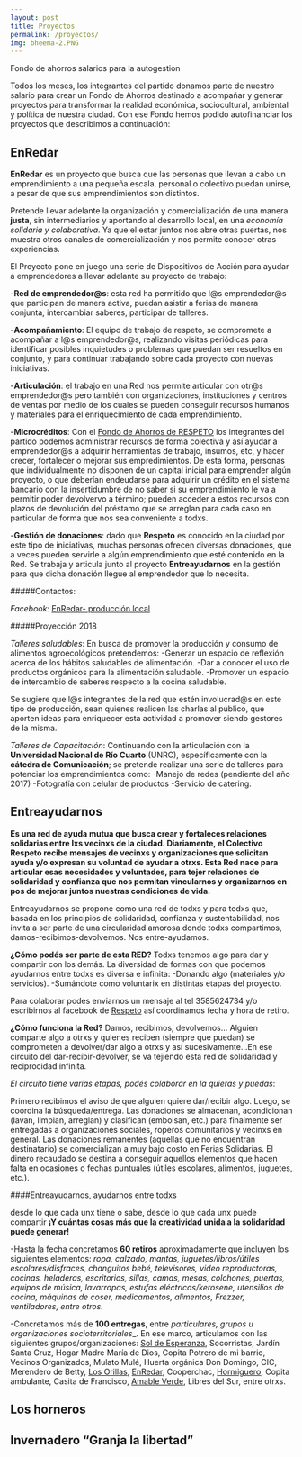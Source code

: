 ```yaml
---
layout: post
title: Proyectos
permalink: /proyectos/
img: bheema-2.PNG		
---
```



Fondo de ahorros salarios para la autogestion

Todos los meses, los integrantes del partido donamos parte de nuestro salario para crear un Fondo de Ahorros destinado a acompañar y generar proyectos para transformar la realidad económica, sociocultural, ambiental y política de nuestra ciudad. Con ese Fondo hemos podido autofinanciar los proyectos que describimos a continuación:


## EnRedar


__EnRedar__ es un proyecto que busca que las  personas que llevan a cabo un emprendimiento a una pequeña escala, personal o colectivo puedan unirse, a pesar de que sus emprendimientos son distintos.

Pretende llevar adelante la organización y  comercialización de una manera __justa__, sin intermediarios y aportando al desarrollo local, en una _economía solidaria y colaborativa_.  Ya que el estar juntos nos abre otras puertas, nos muestra  otros canales  de comercialización y nos permite conocer otras experiencias.

El Proyecto  pone en juego una serie de Dispositivos de Acción para ayudar a emprendedores a llevar adelante su proyecto de trabajo:


-__Red de emprendedor@s__: esta red ha permitido que l@s emprendedor@s que participan de manera activa, puedan asistir a ferias de manera conjunta, intercambiar saberes, participar de talleres.


-__Acompañamiento__: El equipo de trabajo de respeto, se compromete a acompañar a l@s emprendedor@s, realizando visitas periódicas para identificar posibles inquietudes o problemas que puedan ser resueltos en conjunto, y para continuar trabajando sobre cada proyecto con nuevas iniciativas.


-__Articulación__: el trabajo en una Red nos permite articular con otr@s emprendedor@s pero también con organizaciones, instituciones y centros de ventas por medio de los cuales se pueden conseguir recursos humanos y materiales para el enriquecimiento de cada emprendimiento.


-__Microcréditos__: Con el [Fondo de Ahorros de RESPETO](respeto.org.ar/fondodeahorros) los integrantes del partido podemos administrar recursos de forma colectiva y así ayudar a emprendedor@s a adquirir herramientas de trabajo, insumos, etc, y hacer crecer, fortalecer o mejorar sus empredimientos. De esta forma, personas que individualmente no disponen de un capital inicial para emprender algún proyecto, o que deberían endeudarse para adquirir un crédito en el sistema bancario con la insertidumbre de no saber si su emprendimiento le va a permitir poder devolvervo a término; pueden acceder a estos recursos con plazos de devolución del préstamo que se arreglan para cada caso en particular de forma que nos sea conveniente a todxs.


-__Gestión de donaciones__: dado que __Respeto__ es conocido en la ciudad por este tipo de iniciativas, muchas personas ofrecen diversas donaciones, que a veces pueden servirle a algún emprendimiento que esté contenido en la Red. Se trabaja y articula junto al proyecto __Entreayudarnos__ en la gestión para que dicha donación llegue al emprendedor que lo necesita.


#####Contactos:

_Facebook_: [EnRedar- producción local](https://www.facebook.com/redmicroemprendedores/)


#####Proyección 2018


_Talleres saludables_:
En busca de promover la producción y consumo de alimentos agroecológicos pretendemos:
-Generar un espacio de reflexión acerca de los hábitos saludables de alimentación.
-Dar a conocer el uso de productos orgánicos para la alimentación saludable.
-Promover un espacio de intercambio de saberes respecto a la cocina saludable.


Se sugiere que l@s integrantes de la red que estén involucrad@s en este tipo de producción, sean quienes realicen las charlas al público, que aporten ideas para enriquecer esta actividad a promover siendo gestores de la misma.


_Talleres de Capacitación_:
Continuando con la articulación con la __Universidad Nacional de Río Cuarto__ (UNRC), específicamente con la __cátedra de Comunicación__; se pretende realizar una serie de talleres para potenciar los emprendimientos como:
-Manejo de redes (pendiente del año 2017)
-Fotografía con celular de productos
-Servicio de catering.


## Entreayudarnos


__Es una red de ayuda mutua que busca crear y fortaleces relaciones solidarias entre lxs vecinxs de la ciudad. Diariamente, el Colectivo Respeto recibe mensajes de vecinxs y organizaciones que solicitan ayuda y/o expresan su voluntad de ayudar a otrxs. Esta Red nace para articular esas necesidades y voluntades, para tejer relaciones de solidaridad y confianza que nos permitan vincularnos y organizarnos en pos de mejorar juntos nuestras condiciones de vida.__

Entreayudarnos se propone como una red de todxs y para todxs que, basada en los principios de solidaridad, confianza y sustentabilidad, nos invita a ser parte de una circularidad amorosa donde todxs compartimos, damos-recibimos-devolvemos. Nos entre-ayudamos.


__¿Cómo podés ser parte de esta RED?__ Todxs tenemos algo  para dar y compartir con los demás.  La diversidad de formas con que podemos ayudarnos entre todxs es diversa e infinita:
-Donando algo (materiales y/o servicios).
-Sumándote como voluntarix en distintas etapas del proyecto.

Para colaborar podes enviarnos un mensaje al tel 3585624734 y/o escribirnos al facebook de [Respeto](https://www.facebook.com/RespetoRioCuarto/) así coordinamos fecha y hora de retiro.


__¿Cómo funciona la Red?__ Damos, recibimos, devolvemos…
Alguien comparte algo a otrxs y quienes reciben (siempre que puedan) se comprometen a devolver/dar algo a otrxs y así sucesivamente...En ese circuito del dar-recibir-devolver, se va tejiendo esta red de solidaridad y reciprocidad infinita.


_El circuito tiene varias etapas, podés colaborar en la quieras y puedas_:

Primero recibimos el aviso de que alguien quiere dar/recibir algo. Luego, se coordina la búsqueda/entrega. Las donaciones se almacenan, acondicionan (lavan, limpian, arreglan) y clasifican (embolsan, etc.) para finalmente ser entregadas a organizaciones sociales, roperos comunitarios y vecinxs en general. Las donaciones remanentes (aquellas que no encuentran destinatario) se comercializan a muy bajo costo en Ferias Solidarias. El dinero recaudado se destina a conseguir aquellos elementos que hacen falta en ocasiones o fechas puntuales (útiles escolares, alimentos, juguetes, etc.).


####Entreayudarnos, ayudarnos entre todxs


desde lo que cada unx tiene o sabe, desde lo que cada unx puede compartir
__¡Y cuántas cosas más que la creatividad unida a la solidaridad puede generar!__


-Hasta la fecha concretamos __60 retiros__ aproximadamente que incluyen los siguientes elementos: _ropa, calzado, mantas, juguetes/libros/útiles escolares/disfraces, changuitos bebé, televisores, video reproductoras, cocinas, heladeras, escritorios, sillas, camas, mesas, colchones, puertas, equipos de música, lavarropas, estufas eléctricas/kerosene, utensilios de cocina, máquinas de coser, medicamentos, alimentos, Frezzer, ventiladores, entre otros._

-Concretamos más de __100 entregas__, entre _particulares,  grupos u organizaciones socioterritoriales__. En ese marco, articulamos con las siguientes grupos/organizaciones: [Sol de Esperanza](https://www.facebook.com/juancarlos.pereyra.1671), Socorristas, Jardín Santa Cruz, Hogar Madre María de Dios, Copita Potrero de mi barrio, Vecinos Organizados, Mulato Mulé, Huerta orgánica Don Domingo, CIC, Merendero de Betty, [Los Orillas](https://www.facebook.com/LosOrillas/), [EnRedar](https://www.facebook.com/redmicroemprendedores/), Cooperchac, [Hormiguero](https://www.facebook.com/elhormiguero.elhormiguero.7/), Copita ambulante, Casita de Francisco, [Amable Verde](https://www.facebook.com/amableverde/), Libres del Sur, entre otrxs.



## Los horneros


## Invernadero “Granja la libertad”
